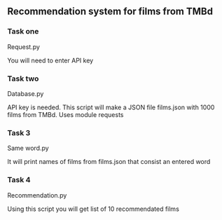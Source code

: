 ## Recommendation system for films from TMBd

### Task one
Request.py

You will need to enter API key
### Task two
Database.py

API key is needed. 
This script will make a JSON file films.json with 1000 films from TMBd. Uses module requests
### Task 3
Same word.py

It will print names of films from films.json that consist an entered word
### Task 4 
Recommendation.py 

Using this script you will get list of 10 recommendated films
